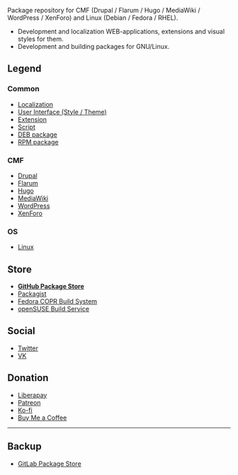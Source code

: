 Package repository for CMF (Drupal / Flarum / Hugo / MediaWiki / WordPress / XenForo) and Linux (Debian / Fedora / RHEL).

- Development and localization WEB-applications, extensions and visual styles for them.
- Development and building packages for GNU/Linux.

## Legend

### Common

- [Localization](https://github.com/search?q=topic:l10n+org:pkgstore&type=Repositories)
- [User Interface (Style / Theme)](https://github.com/search?q=topic:ui+org:pkgstore&type=Repositories)
- [Extension](https://github.com/search?q=topic:extension+org:pkgstore&type=Repositories)
- [Script](https://github.com/search?q=topic:script+org:pkgstore&type=Repositories)
- [DEB package](https://github.com/search?q=topic:deb+org:pkgstore&type=Repositories)
- [RPM package](https://github.com/search?q=topic:rpm+org:pkgstore&type=Repositories)

### CMF

- [Drupal](https://github.com/search?q=topic:drupal+org:pkgstore&type=Repositories)
- [Flarum](https://github.com/search?q=topic:flarum+org:pkgstore&type=Repositories)
- [Hugo](https://github.com/search?q=topic:hugo+org:pkgstore&type=Repositories)
- [MediaWiki](https://github.com/search?q=topic:mediawiki+org:pkgstore&type=Repositories)
- [WordPress](https://github.com/search?q=topic:wordpress+org:pkgstore&type=Repositories)
- [XenForo](https://github.com/search?q=topic:xenforo+org:pkgstore&type=Repositories)

### OS

- [Linux](https://github.com/search?q=topic:linux+org:pkgstore&type=Repositories)

## Store

- [**GitHub Package Store**](https://github.com/pkgstore)
- [Packagist](https://packagist.org/packages/pkgstore)
- [Fedora COPR Build System](https://copr.fedorainfracloud.org/coprs/pkgstore)
- [openSUSE Build Service](https://build.opensuse.org/users/pkgstore)

## Social

- [Twitter](https://twitter.com/pkgstore)
- [VK](https://vk.com/pkgstore)

## Donation

- [Liberapay](https://liberapay.com/pkgstore)
- [Patreon](https://patreon.com/pkgstore)
- [Ko-fi](https://ko-fi.com/pkgstore)
- [Buy Me a Coffee](https://buymeacoffee.com/pkgstore)

---

## Backup

- [GitLab Package Store](https://gitlab.com/pkgstore)

